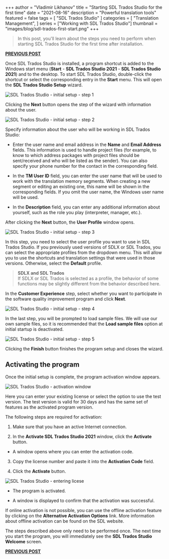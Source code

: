 +++
author = "Vladimir Likhanov"
title = "Starting SDL Trados Studio for the first time"
date = "2021-08-16"
description = "Powerful translation tools"
featured = false
tags = [
    "SDL Trados Studio"
]
categories = [
    "Translation Management",
]
series = ["Working with SDL Trados Studio"]
thumbnail = "images/blog/sdl-trados-first-start.png"
+++

> In this post, you'll learn about the steps you need to perform when starting SDL Trados
Studio for the first time after installation.

[**PREVIOUS POST**](/post/sdl-trados-multiterm-installation/)

Once SDL Trados Studio is installed, a program shortcut is added to the Windows start menu
(**Start** - **SDL Trados Studio 2021** - **SDL Trados Studio 2021**) and to the desktop.
To start SDL Trados Studio, double-click the shortcut or select the corresponding entry in
the **Start** menu. This will open the **SDL Trados Studio Setup** wizard.

![SDL Trados Studio - initial setup - step 1](/images/blog/sdl-trados-initial-setup-1.png)

Clicking the **Next** button opens the step of the wizard with information about the user.

![SDL Trados Studio - initial setup - step 2](/images/blog/sdl-trados-initial-setup-2.png)

Specify information about the user who will be working in SDL Trados Studio:

* Enter the user name and email address in the **Name** and **Email Address** fields. This
information is used to handle project files (for example, to know to which address packages
with project files should be sent/received and who will be listed as the sender). You can
also specify your phone number for the contact in the corresponding field.

* In the **TM User ID** field, you can enter the user name that will be used to work with
the translation memory segments. When creating a new segment or editing an existing one,
this name will be shown in the corresponding fields. If you omit the user name, the Windows
user name will be used.

* In the **Description** field, you can enter any additional information about yourself,
such as the role you play (interpreter, manager, etc.).

After clicking the **Next** button, the **User Profile** window opens.

![SDL Trados Studio - initial setup - step 3](/images/blog/sdl-trados-initial-setup-3.png)

In this step, you need to select the user profile you want to use in SDL Trados Studio.
If you previously used versions of SDLX or SDL Trados, you can select the appropriate
profiles from the dropdown menu. This will allow you to use the shortcuts and translation
settings that were used in those versions. Otherwise, select the **Default** profile.

> **SDLX and SDL Trados** <br />
If SDLX or SDL Trados is selected as a profile, the behavior of some functions may be
slightly different from the behavior described here.

In the **Customer Experience** step, select whether you want to participate in the
software quality improvement program and click **Next**.

![SDL Trados Studio - initial setup - step 4](/images/blog/sdl-trados-initial-setup-4.png)

In the last step, you will be prompted to load sample files. We will use our own sample
files, so it is recommended that the **Load sample files** option at initial startup is
deactivated.

![SDL Trados Studio - initial setup - step 5](/images/blog/sdl-trados-initial-setup-5.png)

Clicking the **Finish** button finishes the program setup and closes the wizard.

## Activating the program

Once the initial setup is complete, the program activation window appears.

![SDL Trados Studio - activation window](/images/blog/sdl-trados-activation-window.png)

Here you can enter your existing license or select the option to use the test version. The
test version is valid for 30 days and has the same set of features as the activated program
version.

The following steps are required for activation:

1. Make sure that you have an active Internet connection.

2. In the **Activate SDL Trados Studio 2021** window, click the **Activate** button.

* A window opens where you can enter the activation code.

3.	Copy the license number and paste it into the **Activation Code** field.

4. Click the **Activate** button.

![SDL Trados Studio - entering licese](/images/blog/sdl-trados-entering-license.png)

* The program is activated.

* A window is displayed to confirm that the activation was successful.

If online activation is not possible, you can use the offline activation feature by
clicking on the **Alternative Activation Options** link. More information about offline
activation can be found on the SDL website.

The steps described above only need to be performed once. The next time you start the
program, you will immediately see the **SDL Trados Studio Welcome** screen.

[**PREVIOUS POST**](/post/sdl-trados-multiterm-installation/)